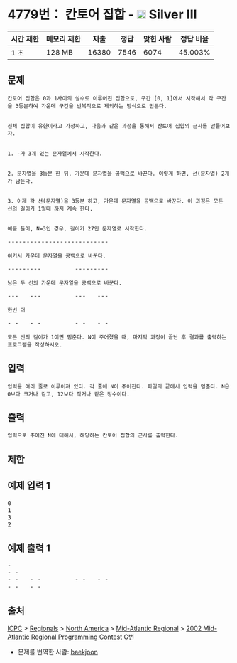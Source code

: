# 4779번： 칸토어 집합 - <img src="https://static.solved.ac/tier_small/8.svg" style="height:20px" /> Silver III



| 시간 제한 | 메모리 제한 | 제출 | 정답 | 맞힌 사람 | 정답 비율 |
| --- | --- | --- | --- | --- | --- |
| 1 초 | 128 MB | 16380 | 7546 | 6074 | 45.003% |
## 문제


	칸토어 집합은 0과 1사이의 실수로 이루어진 집합으로, 구간 [0, 1]에서 시작해서 각 구간을 3등분하여 가운데 구간을 반복적으로 제외하는 방식으로 만든다.


	전체 집합이 유한이라고 가정하고, 다음과 같은 과정을 통해서 칸토어 집합의 근사를 만들어보자.


	1. -가 3개 있는 문자열에서 시작한다.


	2. 문자열을 3등분 한 뒤, 가운데 문자열을 공백으로 바꾼다. 이렇게 하면, 선(문자열) 2개가 남는다.


	3. 이제 각 선(문자열)을 3등분 하고, 가운데 문자열을 공백으로 바꾼다. 이 과정은 모든 선의 길이가 1일때 까지 계속 한다.


	예를 들어, N=3인 경우, 길이가 27인 문자열로 시작한다.

<pre>---------------------------</pre>

	여기서 가운데 문자열을 공백으로 바꾼다.

<pre>---------         ---------</pre>

	남은 두 선의 가운데 문자열을 공백으로 바꾼다.

<pre>---   ---         ---   ---</pre>

	한번 더

<pre>- -   - -         - -   - -</pre>

	모든 선의 길이가 1이면 멈춘다. N이 주어졌을 때, 마지막 과정이 끝난 후 결과를 출력하는 프로그램을 작성하시오.

## 입력


	입력을 여러 줄로 이루어져 있다. 각 줄에 N이 주어진다. 파일의 끝에서 입력을 멈춘다. N은 0보다 크거나 같고, 12보다 작거나 같은 정수이다.

## 출력


	입력으로 주어진 N에 대해서, 해당하는 칸토어 집합의 근사를 출력한다.

## 제한

## 예제 입력 1

<pre>0
1
3
2
</pre>
## 예제 출력 1

<pre>-
- -
- -   - -         - -   - -
- -   - -
</pre>
## 출처

[ICPC](/category/1) > [Regionals](/category/7) > [North America](/category/8) > [Mid-Atlantic Regional](/category/38) > [2002 Mid-Atlantic Regional Programming Contest](/category/detail/168) G번

- 문제를 번역한 사람: [baekjoon](/user/baekjoon)